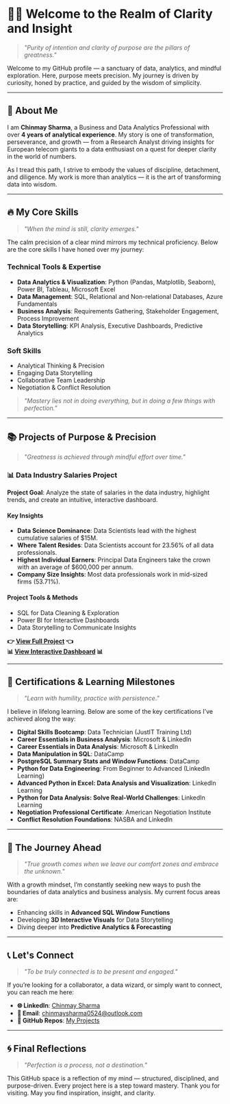 # 🧘‍♂️ **Welcome to the Realm of Clarity and Insight**

> _"Purity of intention and clarity of purpose are the pillars of greatness."_

Welcome to my GitHub profile — a sanctuary of data, analytics, and mindful exploration. Here, purpose meets precision. My journey is driven by curiosity, honed by practice, and guided by the wisdom of simplicity.

---

## 🌌 **About Me**

I am **Chinmay Sharma**, a Business and Data Analytics Professional with over **4 years of analytical experience**. My story is one of transformation, perseverance, and growth — from a Research Analyst driving insights for European telecom giants to a data enthusiast on a quest for deeper clarity in the world of numbers.

As I tread this path, I strive to embody the values of discipline, detachment, and diligence. My work is more than analytics — it is the art of transforming data into wisdom.

---

## 🔥 **My Core Skills**

> _"When the mind is still, clarity emerges."_

The calm precision of a clear mind mirrors my technical proficiency. Below are the core skills I have honed over my journey:

### **Technical Tools & Expertise**

- **Data Analytics & Visualization**: Python (Pandas, Matplotlib, Seaborn), Power BI, Tableau, Microsoft Excel
- **Data Management**: SQL, Relational and Non-relational Databases, Azure Fundamentals
- **Business Analysis**: Requirements Gathering, Stakeholder Engagement, Process Improvement
- **Data Storytelling**: KPI Analysis, Executive Dashboards, Predictive Analytics

### **Soft Skills**
- Analytical Thinking & Precision
- Engaging Data Storytelling
- Collaborative Team Leadership
- Negotiation & Conflict Resolution

> _"Mastery lies not in doing everything, but in doing a few things with perfection."_

---

## 📚 **Projects of Purpose & Precision**

> _"Greatness is achieved through mindful effort over time."_

### **📊 Data Industry Salaries Project**

**Project Goal**: Analyze the state of salaries in the data industry, highlight trends, and create an intuitive, interactive dashboard.

#### **Key Insights**
- **Data Science Dominance**: Data Scientists lead with the highest cumulative salaries of $15M.
- **Where Talent Resides**: Data Scientists account for 23.56% of all data professionals.
- **Highest Individual Earners**: Principal Data Engineers take the crown with an average of $600,000 per annum.
- **Company Size Insights**: Most data professionals work in mid-sized firms (53.71%).

#### **Project Tools & Methods**
- SQL for Data Cleaning & Exploration
- Power BI for Interactive Dashboards
- Data Storytelling to Communicate Insights

**👉 [View Full Project](https://github.com/chinmay0524/My-Projects/tree/main/Data-Industry-Salaries-Project) 👈**  
**📊 [View Interactive Dashboard](https://app.powerbi.com/groups/me/reports/34ea1cd6-8a18-4c2d-af59-6804c8f4e6fe/ReportSection?experience=power-bi) 📊**

---

## 🎉 **Certifications & Learning Milestones**

> _"Learn with humility, practice with persistence."_

I believe in lifelong learning. Below are some of the key certifications I’ve achieved along the way:

- **Digital Skills Bootcamp**: Data Technician (JustIT Training Ltd)
- **Career Essentials in Business Analysis**: Microsoft & LinkedIn
- **Career Essentials in Data Analysis**: Microsoft & LinkedIn
- **Data Manipulation in SQL**: DataCamp
- **PostgreSQL Summary Stats and Window Functions**: DataCamp
- **Python for Data Engineering**: From Beginner to Advanced (LinkedIn Learning)
- **Advanced Python in Excel: Data Analysis and Visualization**: LinkedIn Learning
- **Python for Data Analysis: Solve Real-World Challenges**: LinkedIn Learning
- **Negotiation Professional Certificate**: American Negotiation Institute
- **Conflict Resolution Foundations**: NASBA and LinkedIn

---

## 🌱 **The Journey Ahead**

> _"True growth comes when we leave our comfort zones and embrace the unknown."_

With a growth mindset, I’m constantly seeking new ways to push the boundaries of data analytics and business analysis. My current focus areas are:

- Enhancing skills in **Advanced SQL Window Functions**
- Developing **3D Interactive Visuals** for Data Storytelling
- Diving deeper into **Predictive Analytics & Forecasting**

---

## 📞 **Let's Connect**

> _"To be truly connected is to be present and engaged."_

If you’re looking for a collaborator, a data wizard, or simply want to connect, you can reach me here:

- **🌐 LinkedIn**: [Chinmay Sharma](https://linkedin.com/in/chinmaysharma0524)
- **📧 Email**: [chinmaysharma0524@outlook.com](mailto:chinmaysharma0524@outlook.com)
- **📁 GitHub Repos**: [My Projects](https://github.com/chinmay0524)

---

## 🌀 **Final Reflections**

> _"Perfection is a process, not a destination."_

This GitHub space is a reflection of my mind — structured, disciplined, and purpose-driven. Every project here is a step toward mastery. Thank you for visiting. May you find inspiration, insight, and clarity.


